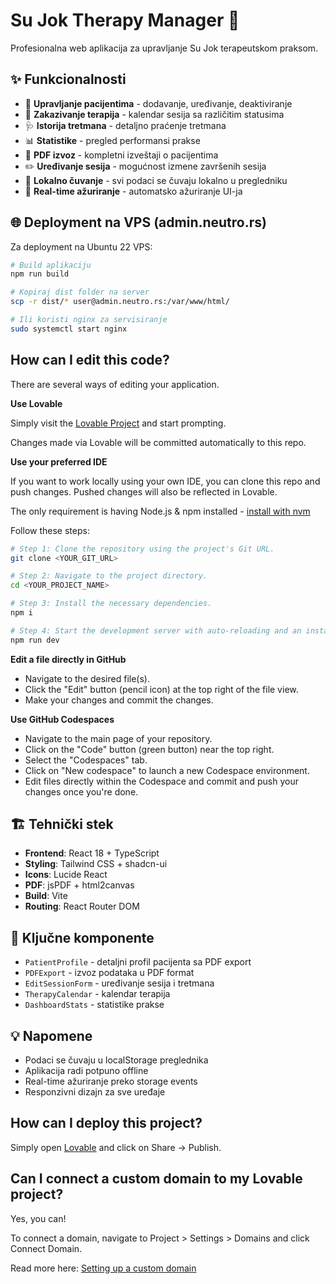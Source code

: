# Su Jok Therapy Manager 🌿

Profesionalna web aplikacija za upravljanje Su Jok terapeutskom praksom.

## ✨ Funkcionalnosti

- 👥 **Upravljanje pacijentima** - dodavanje, uređivanje, deaktiviranje
- 📅 **Zakazivanje terapija** - kalendar sesija sa različitim statusima
- 🩺 **Istorija tretmana** - detaljno praćenje tretmana
- 📊 **Statistike** - pregled performansi prakse
- 📄 **PDF izvoz** - kompletni izveštaji o pacijentima
- ✏️ **Uređivanje sesija** - mogućnost izmene završenih sesija
- 💾 **Lokalno čuvanje** - svi podaci se čuvaju lokalno u pregledniku
- 🔄 **Real-time ažuriranje** - automatsko ažuriranje UI-ja

## 🌐 Deployment na VPS (admin.neutro.rs)

Za deployment na Ubuntu 22 VPS:

```bash
# Build aplikaciju
npm run build

# Kopiraj dist folder na server
scp -r dist/* user@admin.neutro.rs:/var/www/html/

# Ili koristi nginx za servisiranje
sudo systemctl start nginx
```

## How can I edit this code?

There are several ways of editing your application.

**Use Lovable**

Simply visit the [Lovable Project](https://lovable.dev/projects/df0bfa58-72e1-4394-a5bf-397bfc6f2320) and start prompting.

Changes made via Lovable will be committed automatically to this repo.

**Use your preferred IDE**

If you want to work locally using your own IDE, you can clone this repo and push changes. Pushed changes will also be reflected in Lovable.

The only requirement is having Node.js & npm installed - [install with nvm](https://github.com/nvm-sh/nvm#installing-and-updating)

Follow these steps:

```sh
# Step 1: Clone the repository using the project's Git URL.
git clone <YOUR_GIT_URL>

# Step 2: Navigate to the project directory.
cd <YOUR_PROJECT_NAME>

# Step 3: Install the necessary dependencies.
npm i

# Step 4: Start the development server with auto-reloading and an instant preview.
npm run dev
```

**Edit a file directly in GitHub**

- Navigate to the desired file(s).
- Click the "Edit" button (pencil icon) at the top right of the file view.
- Make your changes and commit the changes.

**Use GitHub Codespaces**

- Navigate to the main page of your repository.
- Click on the "Code" button (green button) near the top right.
- Select the "Codespaces" tab.
- Click on "New codespace" to launch a new Codespace environment.
- Edit files directly within the Codespace and commit and push your changes once you're done.

## 🏗️ Tehnički stek

- **Frontend**: React 18 + TypeScript
- **Styling**: Tailwind CSS + shadcn-ui
- **Icons**: Lucide React
- **PDF**: jsPDF + html2canvas
- **Build**: Vite
- **Routing**: React Router DOM

## 📱 Ključne komponente

- `PatientProfile` - detaljni profil pacijenta sa PDF export
- `PDFExport` - izvoz podataka u PDF format
- `EditSessionForm` - uređivanje sesija i tretmana
- `TherapyCalendar` - kalendar terapija
- `DashboardStats` - statistike prakse

## 💡 Napomene

- Podaci se čuvaju u localStorage preglednika
- Aplikacija radi potpuno offline
- Real-time ažuriranje preko storage events
- Responzivni dizajn za sve uređaje

## How can I deploy this project?

Simply open [Lovable](https://lovable.dev/projects/df0bfa58-72e1-4394-a5bf-397bfc6f2320) and click on Share -> Publish.

## Can I connect a custom domain to my Lovable project?

Yes, you can!

To connect a domain, navigate to Project > Settings > Domains and click Connect Domain.

Read more here: [Setting up a custom domain](https://docs.lovable.dev/tips-tricks/custom-domain#step-by-step-guide)
